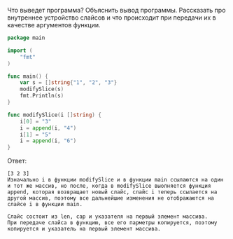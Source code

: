 Что выведет программа? Объяснить вывод программы. Рассказать про внутреннее устройство слайсов и что происходит при передачи их в качестве аргументов функции.

```go
package main

import (
	"fmt"
)

func main() {
	var s = []string{"1", "2", "3"}
	modifySlice(s)
	fmt.Println(s)
}

func modifySlice(i []string) {
	i[0] = "3"
	i = append(i, "4")
	i[1] = "5"
	i = append(i, "6")
}
```

Ответ:
```
[3 2 3]
Изначально i в функции modifySlice и в функции main ссылаются на один и тот же массив, но после, когда в modifySlice выолняется функция append, которая возвращает новый слайс, слайс i теперь ссылается на другой массив, поэтому все дальнейшие изменения не отображаются на слайсе i в функции main.

Слайс состоит из len, cap и указателя на первый элемент массива.
При передаче слайса в функцию, все его парметры копируется, поэтому копируется и указатель на первый элемент массива.


```
